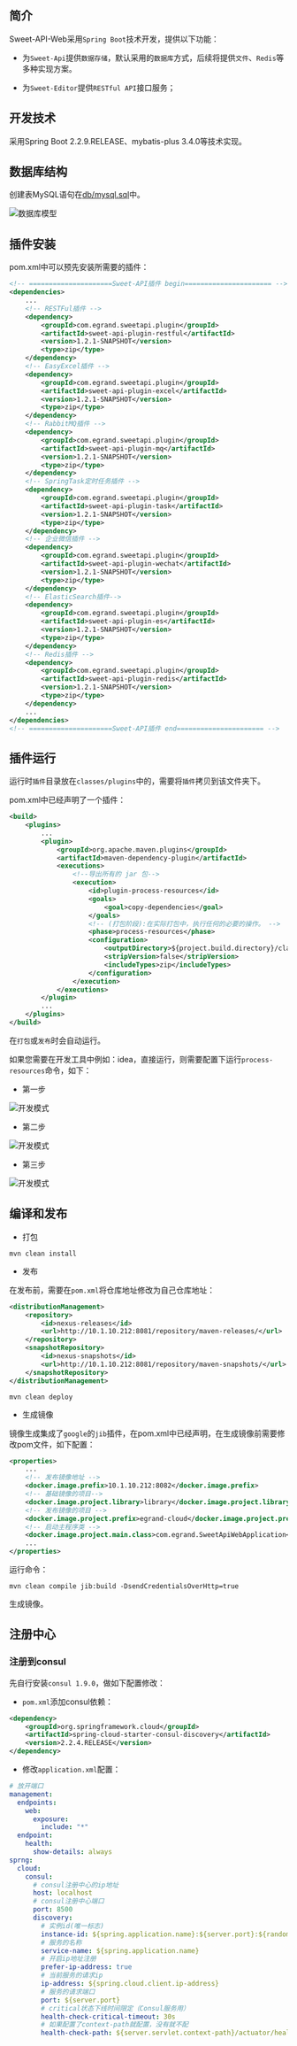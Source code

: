 ## 简介
Sweet-API-Web采用`Spring Boot`技术开发，提供以下功能：

* 为`Sweet-Api`提供`数据存储`，默认采用的`数据库`方式，后续将提供`文件`、`Redis`等多种实现方案。

* 为`Sweet-Editor`提供`RESTful API`接口服务；

## 开发技术

采用Spring Boot 2.2.9.RELEASE、mybatis-plus 3.4.0等技术实现。

## 数据库结构

创建表MySQL语句在[db/mysql.sql](../db/mysql.sql)中。

![数据库模型](../_media/sweet-api-db.jpg ':size=60%')

## 插件安装

pom.xml中可以预先安装所需要的插件：

```xml
<!-- =====================Sweet-API插件 begin====================== -->
<dependencies>
    ...
    <!-- RESTFul插件 -->
    <dependency>
        <groupId>com.egrand.sweetapi.plugin</groupId>
        <artifactId>sweet-api-plugin-restful</artifactId>
        <version>1.2.1-SNAPSHOT</version>
        <type>zip</type>
    </dependency>
    <!-- EasyExcel插件 -->
    <dependency>
        <groupId>com.egrand.sweetapi.plugin</groupId>
        <artifactId>sweet-api-plugin-excel</artifactId>
        <version>1.2.1-SNAPSHOT</version>
        <type>zip</type>
    </dependency>
    <!-- RabbitMQ插件 -->
    <dependency>
        <groupId>com.egrand.sweetapi.plugin</groupId>
        <artifactId>sweet-api-plugin-mq</artifactId>
        <version>1.2.1-SNAPSHOT</version>
        <type>zip</type>
    </dependency>
    <!-- SpringTask定时任务插件 -->
    <dependency>
        <groupId>com.egrand.sweetapi.plugin</groupId>
        <artifactId>sweet-api-plugin-task</artifactId>
        <version>1.2.1-SNAPSHOT</version>
        <type>zip</type>
    </dependency>
    <!-- 企业微信插件 -->
    <dependency>
        <groupId>com.egrand.sweetapi.plugin</groupId>
        <artifactId>sweet-api-plugin-wechat</artifactId>
        <version>1.2.1-SNAPSHOT</version>
        <type>zip</type>
    </dependency>
    <!-- ElasticSearch插件-->
    <dependency>
        <groupId>com.egrand.sweetapi.plugin</groupId>
        <artifactId>sweet-api-plugin-es</artifactId>
        <version>1.2.1-SNAPSHOT</version>
        <type>zip</type>
    </dependency>
    <!-- Redis插件 -->
    <dependency>
        <groupId>com.egrand.sweetapi.plugin</groupId>
        <artifactId>sweet-api-plugin-redis</artifactId>
        <version>1.2.1-SNAPSHOT</version>
        <type>zip</type>
    </dependency>
    ...
</dependencies>
<!-- =====================Sweet-API插件 end====================== -->
```

## 插件运行

运行时`插件`目录放在`classes/plugins`中的，需要将`插件`拷贝到该文件夹下。

pom.xml中已经声明了一个插件：

```xml
<build>
    <plugins>
        ...
        <plugin>
            <groupId>org.apache.maven.plugins</groupId>
            <artifactId>maven-dependency-plugin</artifactId>
            <executions>
                <!--导出所有的 jar 包-->
                <execution>
                    <id>plugin-process-resources</id>
                    <goals>
                        <goal>copy-dependencies</goal>
                    </goals>
                    <!-- (打包阶段):在实际打包中，执行任何的必要的操作。 -->
                    <phase>process-resources</phase>
                    <configuration>
                        <outputDirectory>${project.build.directory}/classes/plugins</outputDirectory>
                        <stripVersion>false</stripVersion>
                        <includeTypes>zip</includeTypes>
                    </configuration>
                </execution>
            </executions>
        </plugin>
        ...
    </plugins>
</build>
```
在`打包`或`发布`时会自动运行。

如果您需要在开发工具中例如：idea，直接运行，则需要配置下运行`process-resources`命令，如下：

* 第一步

![开发模式](../_media/0-dev.png ':size=60%')

* 第二步

![开发模式](../_media/1-dev.png ':size=60%')

* 第三步

![开发模式](../_media/3-dev.png ':size=60%')

## 编译和发布

* 打包

```text
mvn clean install
```

* 发布

在发布前，需要在`pom.xml`将仓库地址修改为自己仓库地址：

```xml
<distributionManagement>
    <repository>
        <id>nexus-releases</id>
        <url>http://10.1.10.212:8081/repository/maven-releases/</url>
    </repository>
    <snapshotRepository>
        <id>nexus-snapshots</id>
        <url>http://10.1.10.212:8081/repository/maven-snapshots/</url>
    </snapshotRepository>
</distributionManagement>
```

```text
mvn clean deploy
```

* 生成镜像

镜像生成集成了`google`的`jib`插件，在pom.xml中已经声明，在生成镜像前需要修改pom文件，如下配置：

```xml
<properties>
    ...
    <!-- 发布镜像地址 -->
    <docker.image.prefix>10.1.10.212:8082</docker.image.prefix>
    <!-- 基础镜像的项目-->
    <docker.image.project.library>library</docker.image.project.library>
    <!-- 发布镜像的项目 -->
    <docker.image.project.prefix>egrand-cloud</docker.image.project.prefix>
    <!-- 启动主程序类 -->
    <docker.image.project.main.class>com.egrand.SweetApiWebApplication</docker.image.project.main.class>
    ...
</properties>
```

运行命令：

```text
mvn clean compile jib:build -DsendCredentialsOverHttp=true
```
生成镜像。

## 注册中心

### 注册到consul

先自行安装`consul 1.9.0`，做如下配置修改：

* `pom.xml`添加consul依赖：

```xml
<dependency>
    <groupId>org.springframework.cloud</groupId>
    <artifactId>spring-cloud-starter-consul-discovery</artifactId>
    <version>2.2.4.RELEASE</version>
</dependency>
```

* 修改`application.xml`配置：

```yml
# 放开端口
management:
  endpoints:
    web:
      exposure:
        include: "*"
  endpoint:
    health:
      show-details: always
sprng:
  cloud:
    consul:
      # consul注册中心的ip地址
      host: localhost
      # consul注册中心端口
      port: 8500
      discovery:
        # 实例id(唯一标志)
        instance-id: ${spring.application.name}:${server.port}:${random.value}
        # 服务的名称
        service-name: ${spring.application.name}
        # 开启ip地址注册
        prefer-ip-address: true
        # 当前服务的请求ip
        ip-address: ${spring.cloud.client.ip-address}
        # 服务的请求端口
        port: ${server.port}
        # critical状态下线时间限定（Consul服务用）
        health-check-critical-timeout: 30s
        # 如果配置了context-path就配置，没有就不配
        health-check-path: ${server.servlet.context-path}/actuator/health
```